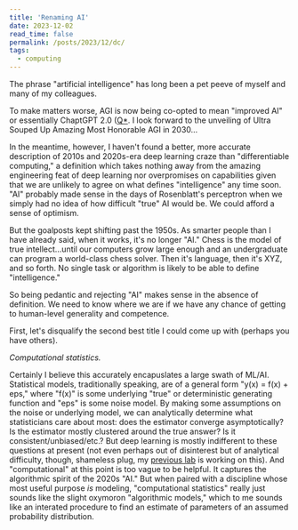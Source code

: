 ```yaml
---
title: 'Renaming AI'
date: 2023-12-02
read_time: false
permalink: /posts/2023/12/dc/
tags:
  - computing
---
```


The phrase "artificial intelligence" has long been a pet peeve of myself and many of my colleagues. 

To make matters worse, AGI is now being co-opted to mean "improved AI" or essentially ChaptGPT 2.0 ([Q*](https://www.reuters.com/technology/sam-altmans-ouster-openai-was-precipitated-by-letter-board-about-ai-breakthrough-2023-11-22/). I look forward to the unveiling of Ultra Souped Up Amazing Most Honorable AGI in 2030...

In the meantime, however, I haven't found a better, more accurate description of 2010s and 2020s-era deep learning craze than "differentiable computing," a definition which takes nothing away from the amazing engineering feat of deep learning nor overpromises on capabilities given that we are unlikely to agree on what defines "intelligence" any time soon. "AI" probably made sense in the days of Rosenblatt's perceptron when we simply had no idea of how difficult "true" AI would be. We could afford a sense of optimism. 

But the goalposts kept shifting past the 1950s. As smarter people than I have already said, when it works, it's no longer "AI." Chess is the model of true intellect...until our computers grow large enough and an undergraduate can program a world-class chess solver. Then it's language, then it's XYZ, and so forth. No single task or algorithm is likely to be able to define "intelligence."

So being pedantic and rejecting "AI" makes sense in the absence of definition. We need to know where we are if we have any chance of getting to human-level generality and competence. 

First, let's disqualify the second best title I could come up with (perhaps you have others). 

*Computational statistics.* 

Certainly I believe this accurately encapuslates a large swath of ML/AI. Statistical models, traditionally speaking, are of a general form "y(x) = f(x) + eps," where "f(x)" is some underlying "true" or deterministic generating function and "eps" is some noise model. By making some assumptions on the noise or underlying model, we can analytically determine what statisticians care about most: does the estimator converge asymptotically? Is the estimator mostly clustered around the true answer? Is it consistent/unbiased/etc.? But deep learning is mostly indifferent to these questions at present (not even perhaps out of disinterest but of analytical difficulty, though, shameless plug, my [previous lab](https://crisp.seas.harvard.edu/) is working on this). And "computational" at this point is too vague to be helpful. It captures the algorithmic spirit of the 2020s "AI." But when paired with a discipline whose most useful purpose *is* modeling, "computational statistics" really just sounds like the slight oxymoron "algorithmic models," which to me sounds like an interated procedure to find an estimate of parameters of an assumed probability distribution. 

